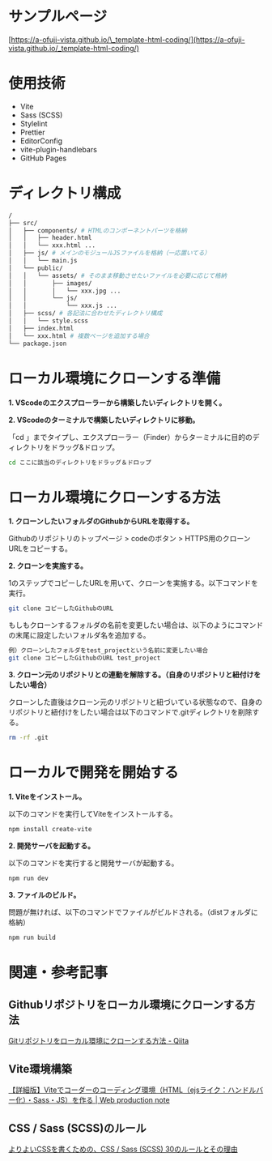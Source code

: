 # サンプルページ

[https://a-ofuji-vista.github.io/\_template-html-coding/](https://a-ofuji-vista.github.io/_template-html-coding/)

# 使用技術

- Vite
- Sass (SCSS)
- Stylelint
- Prettier
- EditorConfig
- vite-plugin-handlebars
- GitHub Pages

# ディレクトリ構成

```sh
/
├── src/
│   ├── components/ # HTMLのコンポーネントパーツを格納
│   │   ├── header.html
│   │   └── xxx.html ...
│   ├── js/ # メインのモジュールJSファイルを格納（一応置いてる）
│   │   └── main.js
│   └── public/
│   │   └── assets/ # そのまま移動させたいファイルを必要に応じて格納
│   │       ├── images/
│   │       │   └── xxx.jpg ...
│   │       └── js/
│   │           └── xxx.js ...
│   ├── scss/ # 各記法に合わせたディレクトリ構成
│   │   └── style.scss
│   ├── index.html
│   └── xxx.html # 複数ページを追加する場合
└── package.json
```

# ローカル環境にクローンする準備

**1. VScodeのエクスプローラーから構築したいディレクトリを開く。**

**2. VScodeのターミナルで構築したいディレクトリに移動。**

「cd 」までタイプし、エクスプローラー（Finder）からターミナルに目的のディレクトリをドラッグ&ドロップ。

```bash
cd ここに該当のディレクトリをドラッグ＆ドロップ
```

# ローカル環境にクローンする方法

**1. クローンしたいフォルダのGithubからURLを取得する。**

Githubのリポジトリのトップページ > codeのボタン > HTTPS用のクローンURLをコピーする。

**2. クローンを実施する。**

1のステップでコピーしたURLを用いて、クローンを実施する。以下コマンドを実行。

```bash
git clone コピーしたGithubのURL
```

もしもクローンするフォルダの名前を変更したい場合は、以下のようにコマンドの末尾に設定したいフォルダ名を追加する。

```bash
例）クローンしたフォルダをtest_projectという名前に変更したい場合
git clone コピーしたGithubのURL test_project
```

**3. クローン元のリポジトリとの連動を解除する。（自身のリポジトリと紐付けをしたい場合）**

クローンした直後はクローン元のリポジトリと紐づいている状態なので、自身のリポジトリと紐付けをしたい場合は以下のコマンドで.gitディレクトリを削除する。

```bash
rm -rf .git
```

# ローカルで開発を開始する

**1. Viteをインストール。**

以下のコマンドを実行してViteをインストールする。

```bash
npm install create-vite
```

**2. 開発サーバを起動する。**

以下のコマンドを実行すると開発サーバが起動する。

```bash
npm run dev
```

**3. ファイルのビルド。**

問題が無ければ、以下のコマンドでファイルがビルドされる。（distフォルダに格納）

```bash
npm run build
```

# 関連・参考記事

## Githubリポジトリをローカル環境にクローンする方法

[Gitリポジトリをローカル環境にクローンする方法 - Qiita](https://qiita.com/sh10n/items/f5edb7293aaffebe35a7)

## Vite環境構築

[【詳細版】Viteでコーダーのコーディング環境（HTML（ejsライク：ハンドルバー化）・Sass・JS）を作る | Web production note](https://coding-memo.work/development/1274/)

## CSS / Sass (SCSS)のルール

[よりよいCSSを書くための、CSS / Sass (SCSS) 30のルールとその理由](https://zenn.dev/kagan/articles/1aa466bb6ef8eb)

